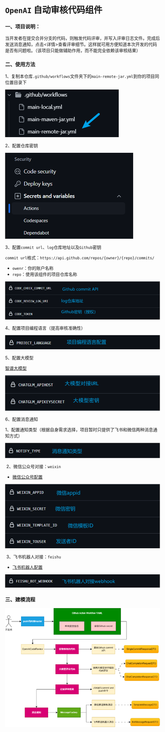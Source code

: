 # `OpenAI` 自动审核代码组件

### 一、项目说明：

​		当开发者在提交合并分支的代码，则触发代码评审，并写入评审日志文件。完成后发送消息通知，点击<详情>查看评审细节。这样就可用方便知道本次开发的代码是否有问题啦。（该项目只能做辅助作用，而不能完全依赖该审核结果）

### 二、使用方法

1、复制本仓库`.github/workflows`文件夹下的`main-remote-jar.yml`到你的项目同位置目录下

![](img/workflows文件.png)

2、配置仓库密钥

![](img/配置密钥.png)

3、配置`commit url`、`log`仓库地址以及`Github`密钥

`commit url`格式：`https://api.github.com/repos/{owner}/{repo}/commits/`

- `owenr`：你的账户名称
- `repo`：使用该组件的项目仓库名称

![](img/Github配置.png)

4、配置项目编程语言（提高审核准确性）

![](img/语言配置.png)

5、配置大模型

[智谱大模型](https://open.bigmodel.cn/usercenter/apikeys)

![](img/大模型配置.png)

6、配置消息通知

​	1、配置通知类型（根据自身需求选择，项目暂时只提供了飞书和微信两种消息通知方式）

![](img/消息类型配置.png)

​	2、微信公众号对接：`weixin`		

- [微信公众号配置](https://mp.weixin.qq.com/debug/cgi-bin/sandboxinfo?action=showinfo&t=sandbox/index)

![](img/微信配置.png)

​	3、飞书机器人对接：`feishu`

- [飞书机器人配置](https://open.feishu.cn/document/client-docs/bot-v3/add-custom-bot)

![](img/飞书机器人配置.png)



### 三、建模流程

![](img/建模流程.png)